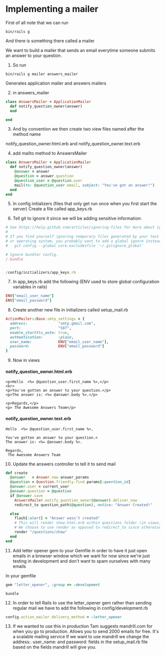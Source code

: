 # Implementing a mailer

First of all note that we can run

```
bin/rails g
```

And there is something there called a mailer

We want to build a mailer that sends an email everytime someone submits an answer to your question.

1) So run
```
bin/rails g mailer answers_mailer
```

Generates application mailer and answers mailers

2) in answers_mailer

```ruby
class AnswersMailer < ApplicationMailer
  def notify_question_owner(answer)
  end

end
```

3) And by convention we then create two view files named after the method name

notify_question_owner.html.erb
and
notify_question_owner.text.erb

4) add mailto method to AnswersMailer

```ruby
class AnswersMailer < ApplicationMailer
  def notify_question_owner(answer)
    @answer = answer
    @question = answer.question
    @question_user = @question.user
    mail(to: @question_user.email, subject: "You've got an answer!")
  end
end
```

5) In config initializers (files that only get run once when you first start the server) Create a file called app_keys.rb

6) Tell git to ignore it since we will be adding sensitive information:

```ruby
# See https://help.github.com/articles/ignoring-files for more about ignoring files.
#
# If you find yourself ignoring temporary files generated by your text editor
# or operating system, you probably want to add a global ignore instead:
#   git config --global core.excludesfile '~/.gitignore_global'

# Ignore bundler config.
/.bundle


/config/initializers/app_keys.rb
```

7) In app_keys.rb add the following (ENV used to store global configuration variables in rails)

```ruby
ENV["email_user_name"]
ENV["email_password"]
```

8) Create another new file in initializers called
setup_mail.rb
```ruby
ActionMailer::Base.smtp_settings = {
  address:              "smtp.gmail.com",
  port:                 "587",
  enable_starttls_auto: true,
  authentication:       :plain,
  user_name:            ENV["email_user_name"],
  password:             ENV["email_password"]
}
```

9) Now in views

#### notify_question_owner.html.erb
```erb
<p>Hello  <%= @question_user.first_name %>,</p>
<br>
<p>You've gotten an answer to your question.</p>
<p>The answer is: <%= @answer.body %>.</p>

<p>Regards,</p>
<p> The Awesome Answers Team</p>
```

#### notify_question_owner.text.erb
```
Hello  <%= @question_user.first_name %>,

You've gotten an answer to your question.<
The answer is: <%= @answer.body %>.

Regards,
 The Awesome Answers Team
```

10) Update the answers controller to tell it to send mail

```ruby
def create
  @answer   = Answer.new answer_params
  @question = Question.friendly.find params[:question_id]
  @answer.user = current_user
  @answer.question = @question
  if @answer.save
    AnswersMailer.notify_question_owner(@answer).deliver_now
    redirect_to question_path(@question), notice: "Answer Created!"

  else
    flash[:alert] = "Answer wasn't created"
    # This will render show.html.erb within questions folder (in views)
    # We choose to use render as opposed to redirect_to since otherwise we will loose our errors when the page is refreshed
    render "/questions/show"
  end
end
```

11) Add letter opener gem to your Gemfile in order to
have it just open emails in a browser window which
we want for now since we're just testing in development
and don't want to spam ourselves with many emails

In your gemfile

```ruby
gem "letter_opener", :group => :development
```

```
bundle
```

12) In order to tell Rails to use the letter_opener gem rather than sending regular mail we have to add the following in config/development.rb

```ruby
config.action_mailer.delivery_method = :letter_opener
```

13) If we wanted to use this in production Tam suggests mandrill.com for when you go to production. Allows you to send 2000 emails for free. It's a scalable mailing service
If we want to use mandrill we change the address:. user_name: and password: fields in the setup_mail.rb file based on the fields mandrill will give you.
